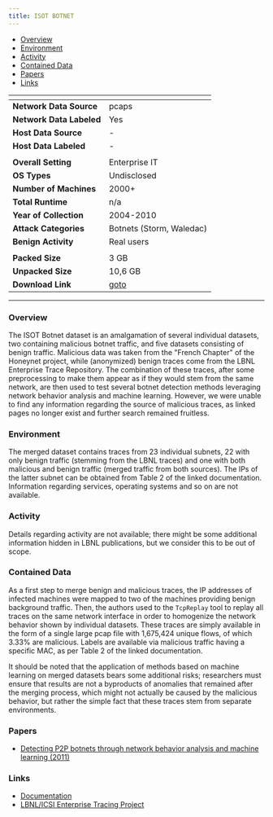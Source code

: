 ```yaml
---
title: ISOT BOTNET
---
```


- [Overview](#overview)
- [Environment](#environment)
- [Activity](#activity)
- [Contained Data](#contained-data)
- [Papers](#papers)
- [Links](#links)

| <!-- -->                 | <!-- -->                                                                       |
| ------------------------ | ------------------------------------------------------------------------------ |
| **Network Data Source**  | pcaps                                                                          |
| **Network Data Labeled** | Yes                                                                            |
| **Host Data Source**     | -                                                                              |
| **Host Data Labeled**    | -                                                                              |
|                          |                                                                                |
| **Overall Setting**      | Enterprise IT                                                                  |
| **OS Types**             | Undisclosed                                                                    |
| **Number of Machines**   | 2000+                                                                          |
| **Total Runtime**        | n/a                                                                            |
| **Year of Collection**   | 2004-2010                                                                      |
| **Attack Categories**    | Botnets (Storm, Waledac)                                                       |
| **Benign Activity**      | Real users                                                                     |
|                          |                                                                                |
| **Packed Size**          | 3 GB                                                                           |
| **Unpacked Size**        | 10,6 GB                                                                        |
| **Download Link**        | [goto](https://drive.google.com/file/d/1X1zPBJFPHU1ToQbpyd1Is1tJJuz2BeRd/view) |

***

### Overview
The ISOT Botnet dataset is an amalgamation of several individual datasets, two containing malicious botnet traffic, and five datasets consisting of benign traffic.
Malicious data was taken from the "French Chapter" of the Honeynet project, while (anonymized) benign traces come from the LBNL Enterprise Trace Repository.
The combination of these traces, after some preprocessing to make them appear as if they would stem from the same network, are then used to test several botnet detection methods leveraging network behavior analysis and machine learning.
However, we were unable to find any information regarding the source of malicious traces, as linked pages no longer exist and further search remained fruitless.

### Environment
The merged dataset contains traces from 23 individual subnets, 22 with only benign traffic (stemming from the LBNL traces) and one with both malicious and benign traffic (merged traffic from both sources).
The IPs of the latter subnet can be obtained from Table 2 of the linked documentation.
Information regarding services, operating systems and so on are not available.

### Activity
Details regarding activity are not available;
there might be some additional information hidden in LBNL publications, but we consider this to be out of scope.

### Contained Data
As a first step to merge benign and malicious traces, the IP addresses of infected machines were mapped to two of the machines providing benign background traffic.
Then, the authors used to the `TcpReplay` tool to replay all traces on the same network interface in order to homogenize the network behavior shown by individual datasets.
These traces are simply available in the form of a single large pcap file with 1,675,424 unique flows, of which 3.33% are malicious.
Labels are available via malicious traffic having a specific MAC, as per Table 2 of the linked documentation.

It should be noted that the application of methods based on machine learning on merged datasets bears some additional risks;
researchers must ensure that results are not a byproducts of anomalies that remained after the merging process, which might not actually be caused by the malicious behavior, but rather the simple fact that these traces stem from separate environments.

### Papers
- [Detecting P2P botnets through network behavior analysis and machine learning (2011)](https://doi.org/10.1109/PST.2011.5971980)

### Links
- [Documentation](https://onlineacademiccommunity.uvic.ca/isot/wp-content/uploads/sites/7295/2023/03/ISOT-Dataset-Overview-v0.5.pdf)
- [LBNL/ICSI Enterprise Tracing Project](https://www.icir.org/enterprise-tracing/download.html)